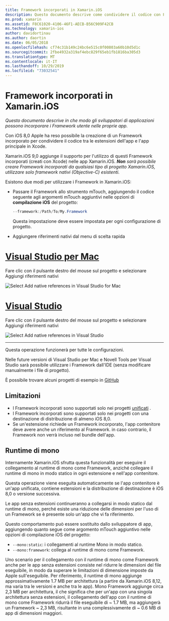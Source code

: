 ```yaml
---
title: Framework incorporati in Xamarin.iOS
description: Questo documento descrive come condividere il codice con Framework incorporati in un'applicazione Xamarin.iOS. Questa operazione può essere eseguita con lo strumento mTouch o i riferimenti nativi.
ms.prod: xamarin
ms.assetid: F8C61020-4106-46F1-AECB-B56C909F42CB
ms.technology: xamarin-ios
author: davidortinau
ms.author: daortin
ms.date: 06/05/2018
ms.openlocfilehash: cf74c31b149c24bc6e515c0f00803a60b10d5d1c
ms.sourcegitcommit: 2fbe4932a319af4ebc829f65eb1fb1816ba305d3
ms.translationtype: MT
ms.contentlocale: it-IT
ms.lasthandoff: 10/29/2019
ms.locfileid: "73032541"
---
```

# <a name="embedded-frameworks-in-xamarinios"></a>Framework incorporati in Xamarin.iOS

_Questo documento descrive in che modo gli sviluppatori di applicazioni possono incorporare i Framework utente nelle proprie app._

Con iOS 8,0 Apple ha reso possibile la creazione di un Framework incorporato per condividere il codice tra le estensioni dell'app e l'app principale in Xcode.

Xamarin.iOS 9,0 aggiunge il supporto per l'utilizzo di questi Framework incorporati (creati con Xcode) nelle app Xamarin.iOS. ***Non** sarà possibile creare Framework incorporati da qualsiasi tipo di progetto Xamarin.iOS, utilizzare solo framework nativi (Objective-C) esistenti.*

Esistono due modi per utilizzare i Framework in Xamarin.iOS:

- Passare il Framework allo strumento mTouch, aggiungendo il codice seguente agli argomenti mTouch aggiuntivi nelle opzioni di **compilazione iOS** del progetto:

  ```csharp
  --framework:/Path/To/My.Framework
  ```

  Questa impostazione deve essere impostata per ogni configurazione di progetto.

- Aggiungere riferimenti nativi dal menu di scelta rapida

# <a name="visual-studio-for-mactabmacos"></a>[Visual Studio per Mac](#tab/macos)

Fare clic con il pulsante destro del mouse sul progetto e selezionare Aggiungi riferimenti nativi

![](embedded-frameworks-images/xam-native-refs.png "Select Add native references in Visual Studio for Mac")

# <a name="visual-studiotabwindows"></a>[Visual Studio](#tab/windows)

Fare clic con il pulsante destro del mouse sul progetto e selezionare Aggiungi riferimenti nativi

![](embedded-frameworks-images/vs-native-refs.png "Select Add native references in Visual Studio")

-----

  Questa operazione funzionerà per tutte le configurazioni.

Nelle future versioni di Visual Studio per Mac e Novell Tools per Visual Studio sarà possibile utilizzare i Framework dall'IDE (senza modificare manualmente i file di progetto).

È possibile trovare alcuni progetti di esempio in [GitHub](https://github.com/rolfbjarne/embedded-frameworks)

## <a name="limitations"></a>Limitazioni

- I Framework incorporati sono supportati solo nei progetti [unificati](~/cross-platform/macios/unified/index.md) .
- I Framework incorporati sono supportati solo nei progetti con una destinazione di distribuzione di almeno iOS 8,0.
- Se un'estensione richiede un Framework incorporato, l'app contenitore deve avere anche un riferimento al Framework. in caso contrario, il Framework non verrà incluso nel bundle dell'app.

## <a name="the-mono-runtime"></a>Runtime di mono

Internamente Xamarin.iOS sfrutta questa funzionalità per eseguire il collegamento al runtime di mono come Framework, anziché collegare il runtime di mono in modo statico in ogni estensione e nell'app contenitore.

Questa operazione viene eseguita automaticamente se l'app contenitore è un'app unificata, contiene estensioni e la distribuzione di destinazione è iOS 8,0 o versione successiva.

Le app senza estensioni continueranno a collegarsi in modo statico dal runtime di mono, perché esiste una riduzione delle dimensioni per l'uso di un Framework se è presente solo un'app che vi fa riferimento.

Questo comportamento può essere sostituito dallo sviluppatore di app, aggiungendo quanto segue come argomento mTouch aggiuntivo nelle opzioni di compilazione iOS del progetto:

- `--mono:static`: i collegamenti al runtime Mono in modo statico.
- `--mono:framework`: collega al runtime di mono come Framework.

Uno scenario per il collegamento con il runtime di mono come Framework anche per le app senza estensioni consiste nel ridurre le dimensioni del file eseguibile, in modo da superare le limitazioni di dimensione imposte da Apple sull'eseguibile. Per riferimento, il runtime di mono aggiunge approssimativamente 1.7 MB per architettura (a partire da Xamarin.iOS 8,12, ma varia tra le versioni e anche tra le app). Mono Framework aggiunge circa 2,3 MB per architettura, il che significa che per un'app con una singola architettura senza estensioni, il collegamento dell'app con il runtime di mono come Framework ridurrà il file eseguibile di ~ 1.7 MB, ma aggiungerà un Framework ~ 2,3 MB, risultante in una complessivamente di ~ 0.6 MB di app di dimensioni maggiori.
